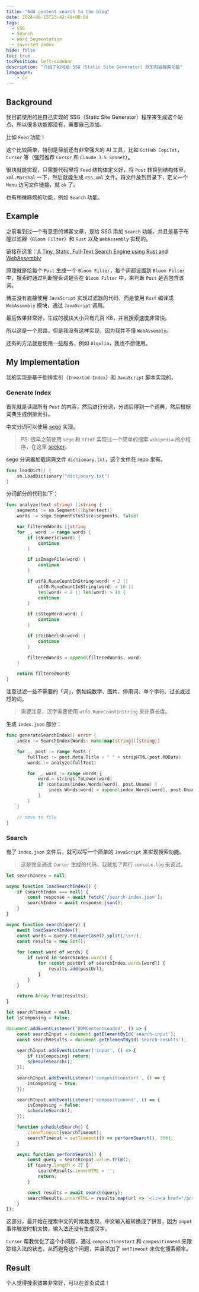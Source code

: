 ```yaml
---
title: "Add content search to the blog"
date: 2024-08-15T23:42:49+08:00
tags:
  - SSG
  - Search
  - Word Segmentation
  - Inverted Index
hide: false
toc: true
tocPosition: left-sidebar
description: "介绍了如何给 SSG（Static Site Generator）添加内容搜索功能"
languages:
    - cn
---
```


## Background

我目前使用的是自己实现的 SSG（Static Site Generator）程序来生成这个站点，所以很多功能都没有，需要自己添加。

比如 `Feed` 功能！

这个比较简单，特别是目前还有非常强大的 AI 工具，比如 `GitHub Copilot`，`Cursor` 等（强烈推荐 `Cursor` 和 `Claude 3.5 Sonnet`）。

很快就能实现，只需要代码里将 `Feed` 结构体定义好，将 `Post` 转换到结构体里，`xml.Marshal` 一下，然后就能生成 `rss.xml` 文件。将文件放到目录下，定义一个 `Menu` 访问文件链接，就 `ok` 了。

也有稍微麻烦的功能，例如 `Search` 功能。

## Example

之前看到过一个有意思的博客文章，是给 SSG 添加 `Search` 功能，并且是基于布隆过滤器（`Bloom Filter`）和 `Rust` 以及 `WebAssembly` 实现的。

链接在这里：[A Tiny, Static, Full-Text Search Engine using Rust and WebAssembly](https://endler.dev/2019/tinysearch/)

原理就是给每个 `Post` 生成一个 `Bloom Filter`，每个词都设置到 `Bloom Filter` 中，搜索时通过判断搜索词是否在 `Bloom Filter` 中，来判断 `Post` 是否包含该词。

博主没有直接使用 `JavaScript` 实现过滤器的代码，而是使用 `Rust` 编译成 `WebAssembly` 模块，通过 `JavaScript` 调用。

最后效果非常好，生成的模块大小只有几百 KB，并且搜索速度非常快。

所以这是一个思路，但是我没有这样实现，因为我并不懂 `WebAssembly`。

还有的方法就是使用一些服务，例如 `Algolia`，我也不想使用。

## My Implementation

我的实现是基于倒排索引（`Inverted Index`）和 `JavaScript` 脚本实现的。

### Generate Index

首先就是读取所有 `Post` 的内容，然后进行分词，分词后得到一个词典，然后根据词典生成倒排索引。

中文分词可以使用 [sego](https://github.com/huichen/sego) 实现。

> PS: 很早之前使用 `sego` 和 `tfidf` 实现过一个简单的搜索 `wikipedia` 的小程序，在这里 [seeker](https://github.com/abcdlsj/seeker)。


sego 分词器加载词典文件 `dictionary.txt`，这个文件在 repo 里有。
```go
func loadDict() {
	sm.LoadDictionary("dictionary.txt")
}
```

分词部分的代码如下：
```go
func analyze(text string) []string {
	segments := sm.Segment([]byte(text))
	words := sego.SegmentsToSlice(segments, false)

	var filteredWords []string
	for _, word := range words {
		if isNumeric(word) {
			continue
		}

		if isImageFile(word) {
			continue
		}

		if utf8.RuneCountInString(word) < 2 ||
			utf8.RuneCountInString(word) > 10 ||
			len(word) < 2 || len(word) > 10 {
			continue
		}

		if isStopWord(word) {
			continue
		}

		if isGibberish(word) {
			continue
		}

		filteredWords = append(filteredWords, word)
	}

	return filteredWords
}
```
注意过滤一些不需要的「词」，例如纯数字、图片、停用词、单个字符、过长或过短的词。

> 需要注意，汉字需要使用 `utf8.RuneCountInString` 来计算长度。

生成 `index.json` 部分：
```go
func generateSearchIndex() error {
	index := SearchIndex{Words: make(map[string][]string)}

	for _, post := range Posts {
		fullText := post.Meta.Title + " " + stripHTML(post.MDData)
		words := analyze(fullText)

		for _, word := range words {
			word = strings.ToLower(word)
			if !contains(index.Words[word], post.Uname) {
				index.Words[word] = append(index.Words[word], post.Uname)
			}
		}
	}

    // save to file
}
```

### Search
有了 `index.json` 文件后，就可以写一个简单的 `JavaScript` 来实现搜索功能。

> 这是完全通过 `Cursor` 生成的代码，我就加了两行 `console.log` 来调试。

```javascript
let searchIndex = null;

async function loadSearchIndex() {
    if (searchIndex === null) {
        const response = await fetch('/search-index.json');
        searchIndex = await response.json();
    }
}

async function search(query) {
    await loadSearchIndex();
    const words = query.toLowerCase().split(/\s+/);
    const results = new Set();
    
    for (const word of words) {
        if (word in searchIndex.words) {
            for (const postUrl of searchIndex.words[word]) {
                results.add(postUrl);
            }
        }
    }

    return Array.from(results);
}

let searchTimeout = null;
let isComposing = false;

document.addEventListener('DOMContentLoaded', () => {
    const searchInput = document.getElementById('search-input');
    const searchResults = document.getElementById('search-results');
    
    searchInput.addEventListener('input', () => {
        if (isComposing) return;
        scheduleSearch();
    });

    searchInput.addEventListener('compositionstart', () => {
        isComposing = true;
    });

    searchInput.addEventListener('compositionend', () => {
        isComposing = false;
        scheduleSearch();
    });

    function scheduleSearch() {
        clearTimeout(searchTimeout);
        searchTimeout = setTimeout(() => performSearch(), 300);
    }

    async function performSearch() {
        const query = searchInput.value.trim();
        if (query.length < 2) {
            searchResults.innerHTML = '';
            return;
        }

        const results = await search(query);
        searchResults.innerHTML = results.map(url => `<li><a href="/posts/${url}.html">${url}</a></li>`).join('');
    }
});
```

这部分，最开始在搜索中文的时候我发现，中文输入被转换成了拼音，因为 `input` 事件触发时机太快，输入法还没有生成汉字。

`Cursor` 帮我优化了这个小问题，通过 `compositionstart` 和 `compositionend` 来跟踪输入法的状态，从而避免这个问题，并且添加了 `setTimeout` 来优化搜索频率。

## Result

个人觉得搜索效果非常好，可以在首页试试！